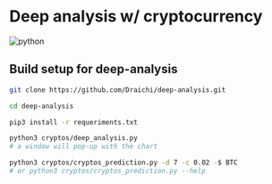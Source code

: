 # Deep analysis w/ cryptocurrency

![python](https://forthebadge.com/images/badges/made-with-python.svg "python")

## Build setup for deep-analysis

<!-- https://blog.patricktriest.com/analyzing-cryptocurrencies-python/ -->

```sh
git clone https://github.com/Draichi/deep-analysis.git

cd deep-analysis

pip3 install -r requeriments.txt

python3 cryptos/deep_analysis.py
# a window will pop-up with the chart

python3 cryptos/cryptos_prediction.py -d 7 -c 0.02 -$ BTC
# or python3 cryptos/cryptos_prediction.py --help

```

